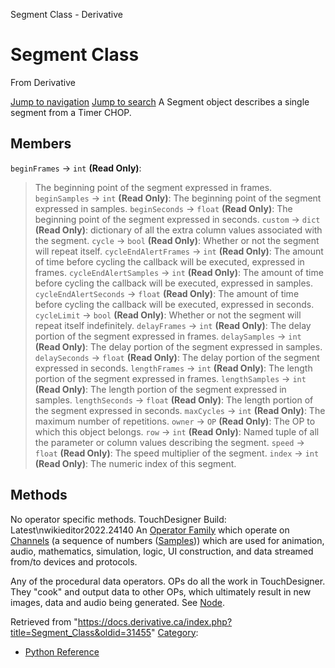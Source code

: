 

Segment Class - Derivative




# Segment Class
From Derivative

[Jump to navigation](#mw-head)
[Jump to search](#searchInput)
A Segment object describes a single segment from a Timer CHOP.
  

## Members
`beginFrames` → `int` **(Read Only)**:
> The beginning point of the segment expressed in frames.
`beginSamples` → `int` **(Read Only)**:
> The beginning point of the segment expressed in samples.
`beginSeconds` → `float` **(Read Only)**:
> The beginning point of the segment expressed in seconds.
`custom` → `dict` **(Read Only)**:
> dictionary of all the extra column values associated with the segment.
`cycle` → `bool` **(Read Only)**:
> Whether or not the segment will repeat itself.
`cycleEndAlertFrames` → `int` **(Read Only)**:
> The amount of time before cycling the callback will be executed, expressed in frames.
`cycleEndAlertSamples` → `int` **(Read Only)**:
> The amount of time before cycling the callback will be executed, expressed in samples.
`cycleEndAlertSeconds` → `float` **(Read Only)**:
> The amount of time before cycling the callback will be executed, expressed in seconds.
`cycleLimit` → `bool` **(Read Only)**:
> Whether or not the segment will repeat itself indefinitely.
`delayFrames` → `int` **(Read Only)**:
> The delay portion of the segment expressed in frames.
`delaySamples` → `int` **(Read Only)**:
> The delay portion of the segment expressed in samples.
`delaySeconds` → `float` **(Read Only)**:
> The delay portion of the segment expressed in seconds.
`lengthFrames` → `int` **(Read Only)**:
> The length portion of the segment expressed in frames.
`lengthSamples` → `int` **(Read Only)**:
> The length portion of the segment expressed in samples.
`lengthSeconds` → `float` **(Read Only)**:
> The length portion of the segment expressed in seconds.
`maxCycles` → `int` **(Read Only)**:
> The maximum number of repetitions.
`owner` → `OP` **(Read Only)**:
> The OP to which this object belongs.
`row` → `int` **(Read Only)**:
> Named tuple of all the parameter or column values describing the segment.
`speed` → `float` **(Read Only)**:
> The speed multiplier of the segment.
`index` → `int` **(Read Only)**:
> The numeric index of this segment.
## Methods
No operator specific methods.
TouchDesigner Build: Latest\nwikieditor2022.24140
An [Operator Family](Operator_Family.html "Operator Family") which operate on [Channels](Channel.html "Channel") (a sequence of numbers ([Samples](Sample.html "Sample"))) which are used for animation, audio, mathematics, simulation, logic, UI construction, and data streamed from/to devices and protocols.

Any of the procedural data operators. OPs do all the work in TouchDesigner. They "cook" and output data to other OPs, which ultimately result in new images, data and audio being generated. See [Node](Node.html "Node").

Retrieved from "<https://docs.derivative.ca/index.php?title=Segment_Class&oldid=31455>"
[Category](Special_Categories.html "Special:Categories"):
* [Python Reference](Category_Python_Reference.html "Category:Python Reference")